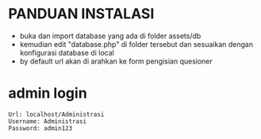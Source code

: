# PANDUAN INSTALASI
* buka dan import database yang ada di folder assets/db
* kemudian edit "database.php" di folder tersebut dan sesuaikan dengan konfigurasi database di local
* by default url akan di arahkan ke form pengisian quesioner

# admin login
```Akses halaman admin
Url: localhost/Administrasi
Username: Administrasi
Password: admin123
